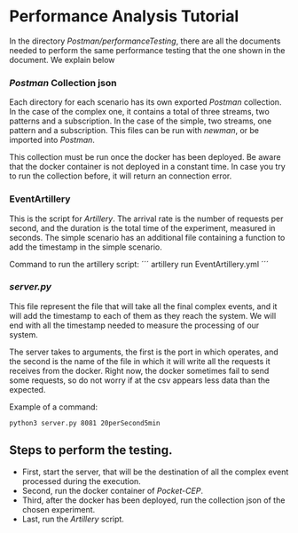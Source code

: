 # Performance Analysis Tutorial
In the directory *Postman/performanceTesting*, there are all the documents needed to perform the same performance testing that the one shown
in the document. We explain below 

### *Postman* Collection json

Each directory for each scenario has its own exported *Postman* collection. In the case of the complex one, it contains a total of three 
streams, two patterns and a subscription. In the case of the simple, two streams, one pattern and a subscription. This files can be run
with *newman*, or be imported into *Postman*.

This collection must be run once the docker has been deployed. Be aware that the docker container is not deployed in a constant time. In
case you try to run the collection before, it will return an connection error.

### EventArtillery

This is the script for *Artillery*. The arrival rate is the number of requests per second, and the duration is the total time of the 
experiment, measured in seconds. The simple scenario has an additional file containing a function to add the timestamp in the simple scenario.

Command to run the artillery script:
´´´
artillery run EventArtillery.yml
´´´

### *server.py*

This file represent the file that will take all the final complex events, and it will add the timestamp to each of them as they reach the
system. We will end with all the timestamp needed to measure the processing of our system.

The server takes to arguments, the first is the port in which operates, and the second is the name of the file in which it will write all
the requests it receives from the docker. Right now, the docker sometimes fail to send some requests, so do not worry if at the csv appears
less data than the expected.

Example of a command:
```
python3 server.py 8081 20perSecond5min
```

## Steps to perform the testing.
* First, start the server, that will be the destination of all the complex event processed during the execution.
* Second, run the docker container of *Pocket-CEP*.
* Third, after the docker has been deployed, run the collection json of the chosen experiment.
* Last, run the *Artillery* script.
